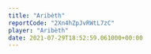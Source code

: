 ```yaml
---
title: "Aribèth"
reportCode: "2Xn4hZpJvRWtL7zC"
player: "Aribèth"
date: 2021-07-29T18:52:59.061000+00:00
---
```

